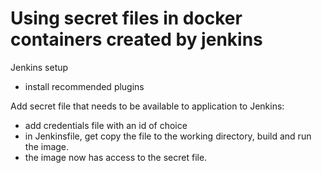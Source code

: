 # Using secret files in docker containers created by jenkins

Jenkins setup
- install recommended plugins 

Add secret file that needs to be available to application to Jenkins:
- add credentials file with an id of choice
- in Jenkinsfile, get copy the file to the working directory, build and run the image.
- the image now has access to the secret file.